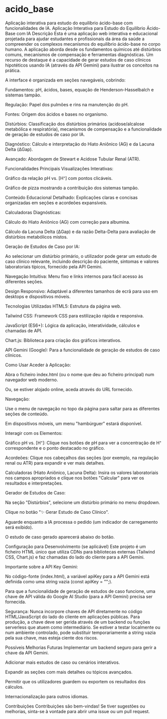 # acido_base
Aplicação interativa para estudo do equilíbrio ácido-base com funcionalidades de IA.
Aplicação Interativa para Estudo do Equilíbrio Ácido-Base com IA
Descrição
Esta é uma aplicação web interativa e educacional projetada para ajudar estudantes e profissionais da área da saúde a compreender os complexos mecanismos do equilíbrio ácido-base no corpo humano. A aplicação aborda desde os fundamentos químicos até distúrbios comuns, mecanismos de compensação e ferramentas diagnósticas. Um recurso de destaque é a capacidade de gerar estudos de caso clínicos hipotéticos usando IA (através da API Gemini) para ilustrar os conceitos na prática.

A interface é organizada em seções navegáveis, cobrindo:

Fundamentos: pH, ácidos, bases, equação de Henderson-Hasselbalch e sistemas tampão.

Regulação: Papel dos pulmões e rins na manutenção do pH.

Fontes: Origem dos ácidos e bases no organismo.

Distúrbios: Classificação dos distúrbios primários (acidose/alcalose metabólica e respiratória), mecanismos de compensação e a funcionalidade de geração de estudos de caso por IA.

Diagnóstico: Cálculo e interpretação do Hiato Aniônico (AG) e da Lacuna Delta (ΔGap).

Avançado: Abordagem de Stewart e Acidose Tubular Renal (ATR).

Funcionalidades Principais
Visualizações Interativas:

Gráfico da relação pH vs. [H⁺] com pontos clicáveis.

Gráfico de pizza mostrando a contribuição dos sistemas tampão.

Conteúdo Educacional Detalhado: Explicações claras e concisas organizadas em seções e acordeões expansíveis.

Calculadoras Diagnósticas:

Cálculo do Hiato Aniônico (AG) com correção para albumina.

Cálculo da Lacuna Delta (ΔGap) e da razão Delta-Delta para avaliação de distúrbios metabólicos mistos.

Geração de Estudos de Caso por IA:

Ao selecionar um distúrbio primário, o utilizador pode gerar um estudo de caso clínico relevante, incluindo descrição do paciente, sintomas e valores laboratoriais típicos, fornecido pela API Gemini.

Navegação Intuitiva: Menu fixo e links internos para fácil acesso às diferentes seções.

Design Responsivo: Adaptável a diferentes tamanhos de ecrã para uso em desktops e dispositivos móveis.

Tecnologias Utilizadas
HTML5: Estrutura da página web.

Tailwind CSS: Framework CSS para estilização rápida e responsiva.

JavaScript (ES6+): Lógica da aplicação, interatividade, cálculos e chamadas de API.

Chart.js: Biblioteca para criação dos gráficos interativos.

API Gemini (Google): Para a funcionalidade de geração de estudos de caso clínicos.

Como Usar
Aceder à Aplicação:

Abra o ficheiro index.html (ou o nome que deu ao ficheiro principal) num navegador web moderno.

Ou, se estiver alojado online, aceda através do URL fornecido.

Navegação:

Use o menu de navegação no topo da página para saltar para as diferentes seções de conteúdo.

Em dispositivos móveis, um menu "hambúrguer" estará disponível.

Interagir com os Elementos:

Gráfico pH vs. [H⁺]: Clique nos botões de pH para ver a concentração de H⁺ correspondente e o ponto destacado no gráfico.

Acordeões: Clique nos cabeçalhos das seções (por exemplo, na regulação renal ou ATR) para expandir e ver mais detalhes.

Calculadoras (Hiato Aniônico, Lacuna Delta): Insira os valores laboratoriais nos campos apropriados e clique nos botões "Calcular" para ver os resultados e interpretações.

Gerador de Estudos de Caso:

Na seção "Distúrbios", selecione um distúrbio primário no menu dropdown.

Clique no botão "✨ Gerar Estudo de Caso Clínico".

Aguarde enquanto a IA processa o pedido (um indicador de carregamento será exibido).

O estudo de caso gerado aparecerá abaixo do botão.

Configuração para Desenvolvimento (se aplicável)
Este projeto é um ficheiro HTML único que utiliza CDNs para bibliotecas externas (Tailwind CSS, Chart.js) e faz chamadas do lado do cliente para a API Gemini.

Importante sobre a API Key Gemini:

No código-fonte (index.html), a variável apiKey para a API Gemini está definida como uma string vazia (const apiKey = "";).

Para que a funcionalidade de geração de estudos de caso funcione, uma chave de API válida do Google AI Studio (para a API Gemini) precisa ser fornecida.

Segurança: Nunca incorpore chaves de API diretamente no código HTML/JavaScript do lado do cliente em aplicações públicas. Para produção, a chave deve ser gerida através de um backend ou funções serverless que atuem como intermediário. Se estiver a testar localmente ou num ambiente controlado, pode substituir temporariamente a string vazia pela sua chave, mas esteja ciente dos riscos.

Possíveis Melhorias Futuras
Implementar um backend seguro para gerir a chave da API Gemini.

Adicionar mais estudos de caso ou cenários interativos.

Expandir as seções com mais detalhes ou tópicos avançados.

Permitir que os utilizadores guardem ou exportem os resultados dos cálculos.

Internacionalização para outros idiomas.

Contribuições
Contribuições são bem-vindas! Se tiver sugestões ou melhorias, sinta-se à vontade para abrir uma issue ou um pull request.

